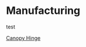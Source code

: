 # Manufacturing

test

[Canopy Hinge](https://github.com/Solar-Gators/docs/blob/master/AeroBody/Body/PDFs/C3M_01BodyHinge.pdf)
